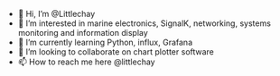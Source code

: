 - 👋 Hi, I’m @Littlechay
- 👀 I’m interested in marine electronics, SignalK, networking, systems monitoring and information display
- 🌱 I’m currently learning Python, influx, Grafana
- 💞️ I’m looking to collaborate on chart plotter software
- 📫 How to reach me here @littlechay
<!---
Littlechay/Littlechay is a ✨ special ✨ repository because its `README.md` (this file) appears on your GitHub profile.
You can click the Preview link to take a look at your changes.
--->
